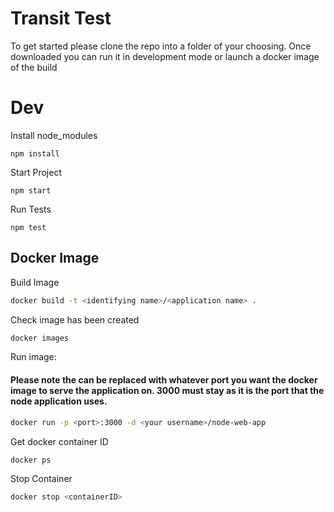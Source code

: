 # Transit Test

To get started please clone the repo into a folder of your choosing. Once downloaded you can run it in development mode or launch a docker image of the build

# Dev

Install node_modules

```
npm install
```

Start Project

```
npm start
```

Run Tests

```
npm test
```

## Docker Image

Build Image

```bash
docker build -t <identifying name>/<application name> .
```

Check image has been created

```bash
docker images
```

Run image:

#### Please note the <port> can be replaced with whatever port you want the docker image to serve the application on. 3000 must stay as it is the port that the node application uses.

```bash
docker run -p <port>:3000 -d <your username>/node-web-app
```

Get docker container ID

```bash
docker ps
```

Stop Container

```bash
docker stop <containerID>
```
